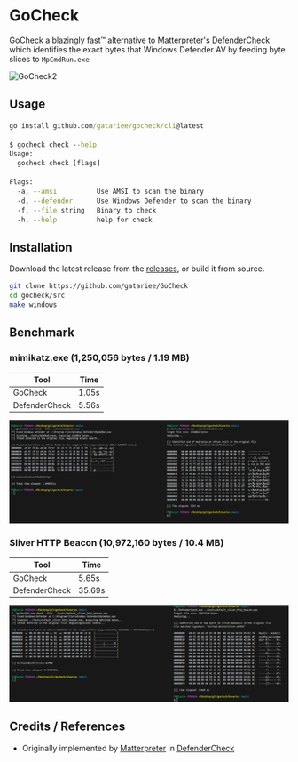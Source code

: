 # GoCheck
GoCheck a blazingly fast™ alternative to Matterpreter's [DefenderCheck](https://github.com/matterpreter/DefenderCheck) which identifies the exact bytes that Windows Defender AV by feeding byte slices to `MpCmdRun.exe`

![GoCheck2](./assets/gocheck_windef.gif)

## Usage
```cmd
go install github.com/gatariee/gocheck/cli@latest

$ gocheck check --help
Usage:
  gocheck check [flags]

Flags:
  -a, --amsi          Use AMSI to scan the binary
  -d, --defender      Use Windows Defender to scan the binary
  -f, --file string   Binary to check
  -h, --help          help for check

```

## Installation
Download the latest release from the [releases](https://github.com/gatariee/GoCheck/releases), or build it from source.
```bash
git clone https://github.com/gatariee/GoCheck
cd gocheck/src
make windows
```

## Benchmark

### mimikatz.exe (1,250,056 bytes / 1.19 MB)

| Tool | Time |
|------|------|
| GoCheck | 1.05s |
| DefenderCheck | 5.56s |

![comparison1](./assets/38138d0696414c4828e0caf498a8f0e1.png)

### Sliver HTTP Beacon (10,972,160 bytes / 10.4 MB)

| Tool | Time |
|------|------|
| GoCheck | 5.65s |
| DefenderCheck | 35.69s |

![comparison2](./assets/8bf97de7a1fd7b1a6d56362b3eaad39b.png)

## Credits / References
* Originally implemented by [Matterpreter](https://github.com/matterpreter) in [DefenderCheck](https://github.com/matterpreter/DefenderCheck)
